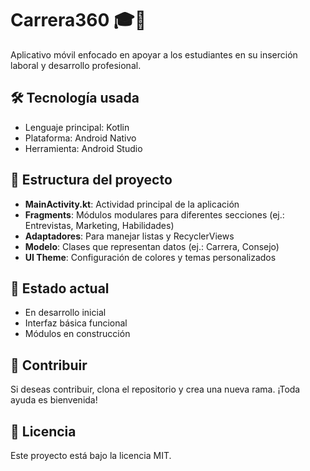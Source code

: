# Carrera360 🎓💼

Aplicativo móvil enfocado en apoyar a los estudiantes en su inserción laboral y desarrollo profesional.

## 🛠️ Tecnología usada
- Lenguaje principal: Kotlin
- Plataforma: Android Nativo
- Herramienta: Android Studio

## 📁 Estructura del proyecto
- **MainActivity.kt**: Actividad principal de la aplicación
- **Fragments**: Módulos modulares para diferentes secciones (ej.: Entrevistas, Marketing, Habilidades)
- **Adaptadores**: Para manejar listas y RecyclerViews
- **Modelo**: Clases que representan datos (ej.: Carrera, Consejo)
- **UI Theme**: Configuración de colores y temas personalizados

## 🚀 Estado actual
- En desarrollo inicial
- Interfaz básica funcional
- Módulos en construcción

## 🤝 Contribuir
Si deseas contribuir, clona el repositorio y crea una nueva rama. ¡Toda ayuda es bienvenida!

## 📄 Licencia
Este proyecto está bajo la licencia MIT.
